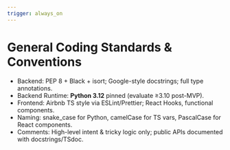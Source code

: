 ```yaml
---
trigger: always_on
---
```


# General Coding Standards & Conventions

- Backend: PEP 8 + Black + isort; Google-style docstrings; full type annotations.
- Backend Runtime: **Python 3.12** pinned (evaluate ≥3.10 post-MVP).
- Frontend: Airbnb TS style via ESLint/Prettier; React Hooks, functional components.
- Naming: snake_case for Python, camelCase for TS vars, PascalCase for React components.
- Comments: High-level intent & tricky logic only; public APIs documented with docstrings/TSdoc.